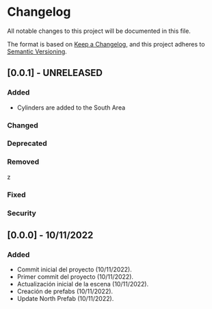 # Changelog

All notable changes to this project will be documented in this file.

The format is based on [Keep a Changelog](https://keepachangelog.com/en/1.1.0/),
and this project adheres to [Semantic Versioning](https://semver.org/spec/v2.0.0.html).

## [0.0.1] - UNRELEASED

### Added
- Cylinders are added to the South Area

### Changed

### Deprecated

### Removed
z
### Fixed

### Security


## [0.0.0] - 10/11/2022

### Added 

- Commit inicial del proyecto (10/11/2022).
- Primer commit del proyecto (10/11/2022).
- Actualización inicial de la escena (10/11/2022).
- Creación de prefabs (10/11/2022).
- Update North Prefab (10/11/2022).